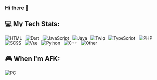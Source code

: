 ### Hi there 👋

## 💻 My Tech Stats:
![HTML](https://img.shields.io/badge/HTML_23.9%-%23E34F26.svg?style=for-the-badge&logo=html5&logoColor=white) &nbsp;
![Dart](https://img.shields.io/badge/Dart_13.9%-%230175C2.svg?style=for-the-badge&logo=dart&logoColor=white) &nbsp;
![JavaScript](https://img.shields.io/badge/JavaScript_11%-%23323330.svg?style=for-the-badge&logo=javascript&logoColor=%23F7DF1E) &nbsp;
![Java](https://img.shields.io/badge/Java_9.3%-%23ED8B00.svg?style=for-the-badge&logo=openjdk&logoColor=white) &nbsp;
![Twig](https://img.shields.io/badge/Twig_8.3%-%23000000.svg?style=for-the-badge&logo=symfony&logoColor=white) &nbsp;
![TypeScript](https://img.shields.io/badge/TypeScript_7.9%-%23007ACC.svg?style=for-the-badge&logo=javascript&logoColor=white) &nbsp;
![PHP](https://img.shields.io/badge/PHP_6.4%-%23777BB4.svg?style=for-the-badge&logo=php&logoColor=white) &nbsp;
![SCSS](https://img.shields.io/badge/SCSS_6.3%-hotpink.svg?style=for-the-badge&logo=sass&logoColor=white) &nbsp;
![Vue](https://img.shields.io/badge/Vue_5.7%-%2335495e.svg?style=for-the-badge&logo=vuedotjs&logoColor=%234FC08D) &nbsp;
![Python](https://img.shields.io/badge/Python_4.3%-%233670A0.svg?style=for-the-badge&logo=python&logoColor=%23ffdd54) &nbsp;
![C++](https://img.shields.io/badge/C++_1.9%-%2300599C.svg?style=for-the-badge&logo=cplusplus&logoColor=white) &nbsp;
![Other](https://img.shields.io/badge/Other_1%-%232A2F3D.svg?style=for-the-badge&logo=null&logoColor=null) &nbsp;

## 🎮 When I'm AFK:

![PC](https://img.shields.io/badge/PC-%23556DB3?style=for-the-badge&logo=pcgamingwiki&logoColor=white) &nbsp;

<!--
**Pelagoss/Pelagoss** is a ✨ _special_ ✨ repository because its `README.md` (this file) appears on your GitHub profile.

Here are some ideas to get you started:

- 🔭 I’m currently working on ...
- 🌱 I’m currently learning ...
- 👯 I’m looking to collaborate on ...
- 🤔 I’m looking for help with ...
- 💬 Ask me about ...
- 📫 How to reach me: ...
- 😄 Pronouns: ...
- ⚡ Fun fact: ...
-->